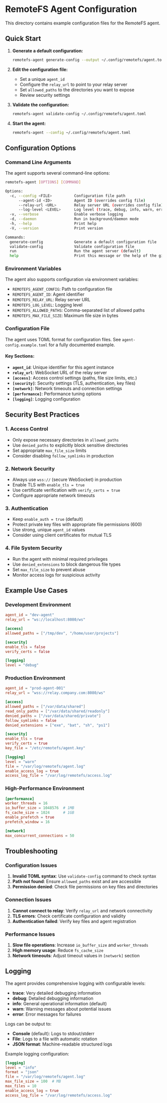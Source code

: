 # RemoteFS Agent Configuration

This directory contains example configuration files for the RemoteFS agent.

## Quick Start

1. **Generate a default configuration:**
   ```bash
   remotefs-agent generate-config --output ~/.config/remotefs/agent.toml
   ```

2. **Edit the configuration file:**
   - Set a unique `agent_id`
   - Configure the `relay_url` to point to your relay server
   - Set `allowed_paths` to the directories you want to expose
   - Review security settings

3. **Validate the configuration:**
   ```bash
   remotefs-agent validate-config ~/.config/remotefs/agent.toml
   ```

4. **Start the agent:**
   ```bash
   remotefs-agent --config ~/.config/remotefs/agent.toml
   ```

## Configuration Options

### Command Line Arguments

The agent supports several command-line options:

```bash
remotefs-agent [OPTIONS] [COMMAND]

Options:
  -c, --config <FILE>          Configuration file path
      --agent-id <ID>          Agent ID (overrides config file)
      --relay-url <URL>        Relay server URL (overrides config file)
      --log-level <LEVEL>      Log level (trace, debug, info, warn, error)
  -v, --verbose                Enable verbose logging
  -d, --daemon                 Run in background/daemon mode
  -h, --help                   Print help
  -V, --version                Print version

Commands:
  generate-config              Generate a default configuration file
  validate-config              Validate configuration file
  run                          Run the agent server (default)
  help                         Print this message or the help of the given subcommand(s)
```

### Environment Variables

The agent also supports configuration via environment variables:

- `REMOTEFS_AGENT_CONFIG`: Path to configuration file
- `REMOTEFS_AGENT_ID`: Agent identifier
- `REMOTEFS_RELAY_URL`: Relay server URL
- `REMOTEFS_LOG_LEVEL`: Logging level
- `REMOTEFS_ALLOWED_PATHS`: Comma-separated list of allowed paths
- `REMOTEFS_MAX_FILE_SIZE`: Maximum file size in bytes

### Configuration File

The agent uses TOML format for configuration files. See `agent-config.example.toml` for a fully documented example.

#### Key Sections:

- **`agent_id`**: Unique identifier for this agent instance
- **`relay_url`**: WebSocket URL of the relay server
- **`[access]`**: Access control settings (paths, file size limits, etc.)
- **`[security]`**: Security settings (TLS, authentication, key files)
- **`[network]`**: Network timeouts and connection settings
- **`[performance]`**: Performance tuning options
- **`[logging]`**: Logging configuration

## Security Best Practices

### 1. Access Control
- Only expose necessary directories in `allowed_paths`
- Use `denied_paths` to explicitly block sensitive directories
- Set appropriate `max_file_size` limits
- Consider disabling `follow_symlinks` in production

### 2. Network Security
- Always use `wss://` (secure WebSocket) in production
- Enable TLS with `enable_tls = true`
- Use certificate verification with `verify_certs = true`
- Configure appropriate network timeouts

### 3. Authentication
- Keep `enable_auth = true` (default)
- Protect private key files with appropriate file permissions (600)
- Use strong, unique `agent_id` values
- Consider using client certificates for mutual TLS

### 4. File System Security
- Run the agent with minimal required privileges
- Use `denied_extensions` to block dangerous file types
- Set `max_file_size` to prevent abuse
- Monitor access logs for suspicious activity

## Example Use Cases

### Development Environment
```toml
agent_id = "dev-agent"
relay_url = "ws://localhost:8080/ws"

[access]
allowed_paths = ["/tmp/dev", "/home/user/projects"]

[security]
enable_tls = false
verify_certs = false

[logging]
level = "debug"
```

### Production Environment
```toml
agent_id = "prod-agent-001"
relay_url = "wss://relay.company.com:8080/ws"

[access]
allowed_paths = ["/var/data/shared"]
read_only_paths = ["/var/data/shared/readonly"]
denied_paths = ["/var/data/shared/private"]
follow_symlinks = false
denied_extensions = ["exe", "bat", "sh", "ps1"]

[security]
enable_tls = true
verify_certs = true
key_file = "/etc/remotefs/agent.key"

[logging]
level = "warn"
file = "/var/log/remotefs/agent.log"
enable_access_log = true
access_log_file = "/var/log/remotefs/access.log"
```

### High-Performance Environment
```toml
[performance]
worker_threads = 16
io_buffer_size = 1048576  # 1MB
fs_cache_size = 1024      # 1GB
enable_prefetch = true
prefetch_window = 16

[network]
max_concurrent_connections = 50
```

## Troubleshooting

### Configuration Issues
1. **Invalid TOML syntax**: Use `validate-config` command to check syntax
2. **Path not found**: Ensure `allowed_paths` exist and are accessible
3. **Permission denied**: Check file permissions on key files and directories

### Connection Issues
1. **Cannot connect to relay**: Verify `relay_url` and network connectivity
2. **TLS errors**: Check certificate configuration and validity
3. **Authentication failed**: Verify key files and agent registration

### Performance Issues
1. **Slow file operations**: Increase `io_buffer_size` and `worker_threads`
2. **High memory usage**: Reduce `fs_cache_size`
3. **Network timeouts**: Adjust timeout values in `[network]` section

## Logging

The agent provides comprehensive logging with configurable levels:

- **trace**: Very detailed debugging information
- **debug**: Detailed debugging information  
- **info**: General operational information (default)
- **warn**: Warning messages about potential issues
- **error**: Error messages for failures

Logs can be output to:
- **Console** (default): Logs to stdout/stderr
- **File**: Logs to a file with automatic rotation
- **JSON format**: Machine-readable structured logs

Example logging configuration:
```toml
[logging]
level = "info"
format = "json"
file = "/var/log/remotefs/agent.log"
max_file_size = 100  # MB
max_files = 10
enable_access_log = true
access_log_file = "/var/log/remotefs/access.log"
```
